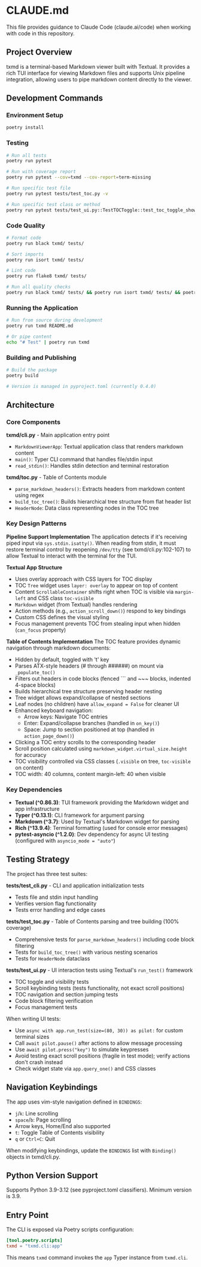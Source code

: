 # CLAUDE.md

This file provides guidance to Claude Code (claude.ai/code) when working with code in this repository.

## Project Overview

txmd is a terminal-based Markdown viewer built with Textual. It provides a rich TUI interface for viewing Markdown files and supports Unix pipeline integration, allowing users to pipe markdown content directly to the viewer.

## Development Commands

### Environment Setup
```bash
poetry install
```

### Testing
```bash
# Run all tests
poetry run pytest

# Run with coverage report
poetry run pytest --cov=txmd --cov-report=term-missing

# Run specific test file
poetry run pytest tests/test_toc.py -v

# Run specific test class or method
poetry run pytest tests/test_ui.py::TestTOCToggle::test_toc_toggle_shows_and_hides -v
```

### Code Quality
```bash
# Format code
poetry run black txmd/ tests/

# Sort imports
poetry run isort txmd/ tests/

# Lint code
poetry run flake8 txmd/ tests/

# Run all quality checks
poetry run black txmd/ tests/ && poetry run isort txmd/ tests/ && poetry run flake8 txmd/ tests/ && poetry run pytest
```

### Running the Application
```bash
# Run from source during development
poetry run txmd README.md

# Or pipe content
echo "# Test" | poetry run txmd
```

### Building and Publishing
```bash
# Build the package
poetry build

# Version is managed in pyproject.toml (currently 0.4.0)
```

## Architecture

### Core Components

**txmd/cli.py** - Main application entry point
- `MarkdownViewerApp`: Textual application class that renders markdown content
- `main()`: Typer CLI command that handles file/stdin input
- `read_stdin()`: Handles stdin detection and terminal restoration

**txmd/toc.py** - Table of Contents module
- `parse_markdown_headers()`: Extracts headers from markdown content using regex
- `build_toc_tree()`: Builds hierarchical tree structure from flat header list
- `HeaderNode`: Data class representing nodes in the TOC tree

### Key Design Patterns

**Pipeline Support Implementation**
The application detects if it's receiving piped input via `sys.stdin.isatty()`. When reading from stdin, it must restore terminal control by reopening `/dev/tty` (see txmd/cli.py:102-107) to allow Textual to interact with the terminal for the TUI.

**Textual App Structure**
- Uses overlay approach with CSS layers for TOC display
- TOC `Tree` widget uses `layer: overlay` to appear on top of content
- Content `ScrollableContainer` shifts right when TOC is visible via `margin-left` and CSS class `toc-visible`
- `Markdown` widget (from Textual) handles rendering
- Action methods (e.g., `action_scroll_down()`) respond to key bindings
- Custom CSS defines the visual styling
- Focus management prevents TOC from stealing input when hidden (`can_focus` property)

**Table of Contents Implementation**
The TOC feature provides dynamic navigation through markdown documents:
- Hidden by default, toggled with 't' key
- Parses ATX-style headers (# through ######) on mount via `_populate_toc()`
- Filters out headers in code blocks (fenced ``` and ~~~ blocks, indented 4-space blocks)
- Builds hierarchical tree structure preserving header nesting
- Tree widget allows expand/collapse of nested sections
- Leaf nodes (no children) have `allow_expand = False` for cleaner UI
- Enhanced keyboard navigation:
  - Arrow keys: Navigate TOC entries
  - Enter: Expand/collapse branches (handled in `on_key()`)
  - Space: Jump to section positioned at top (handled in `action_page_down()`)
- Clicking a TOC entry scrolls to the corresponding header
- Scroll position calculated using `markdown_widget.virtual_size.height` for accuracy
- TOC visibility controlled via CSS classes (`.visible` on tree, `toc-visible` on content)
- TOC width: 40 columns, content margin-left: 40 when visible

### Key Dependencies
- **Textual (^0.86.3)**: TUI framework providing the Markdown widget and app infrastructure
- **Typer (^0.13.1)**: CLI framework for argument parsing
- **Markdown (^3.7)**: Used by Textual's Markdown widget for parsing
- **Rich (^13.9.4)**: Terminal formatting (used for console error messages)
- **pytest-asyncio (^1.2.0)**: Dev dependency for async UI testing (configured with `asyncio_mode = "auto"`)

## Testing Strategy

The project has three test suites:

**tests/test_cli.py** - CLI and application initialization tests
- Tests file and stdin input handling
- Verifies version flag functionality
- Tests error handling and edge cases

**tests/test_toc.py** - Table of Contents parsing and tree building (100% coverage)
- Comprehensive tests for `parse_markdown_headers()` including code block filtering
- Tests for `build_toc_tree()` with various nesting scenarios
- Tests for `HeaderNode` dataclass

**tests/test_ui.py** - UI interaction tests using Textual's `run_test()` framework
- TOC toggle and visibility tests
- Scroll keybinding tests (tests functionality, not exact scroll positions)
- TOC navigation and section jumping tests
- Code block filtering verification
- Focus management tests

When writing UI tests:
- Use `async with app.run_test(size=(80, 30)) as pilot:` for custom terminal sizes
- Call `await pilot.pause()` after actions to allow message processing
- Use `await pilot.press("key")` to simulate keypresses
- Avoid testing exact scroll positions (fragile in test mode); verify actions don't crash instead
- Check widget state via `app.query_one()` and CSS classes

## Navigation Keybindings

The app uses vim-style navigation defined in `BINDINGS`:
- `j`/`k`: Line scrolling
- `space`/`b`: Page scrolling
- Arrow keys, Home/End also supported
- `t`: Toggle Table of Contents visibility
- `q` or `Ctrl+C`: Quit

When modifying keybindings, update the `BINDINGS` list with `Binding()` objects in txmd/cli.py.

## Python Version Support

Supports Python 3.9-3.12 (see pyproject.toml classifiers). Minimum version is 3.9.

## Entry Point

The CLI is exposed via Poetry scripts configuration:
```toml
[tool.poetry.scripts]
txmd = "txmd.cli:app"
```

This means `txmd` command invokes the `app` Typer instance from `txmd.cli`.

